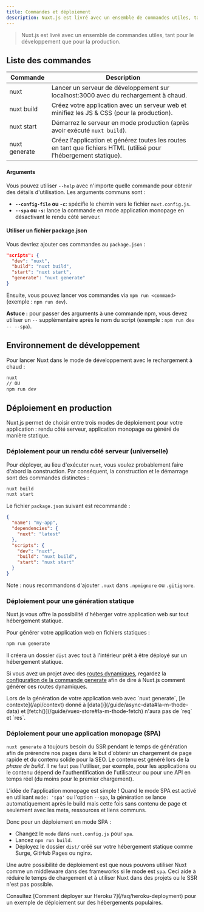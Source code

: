 ```yaml
---
title: Commandes et déploiement
description: Nuxt.js est livré avec un ensemble de commandes utiles, tant pour le développement que pour la production.
---
```


> Nuxt.js est livré avec un ensemble de commandes utiles, tant pour le développement que pour la production.

## Liste des commandes

| Commande      | Description                                                                                                       |
|---------------|-------------------------------------------------------------------------------------------------------------------|
| nuxt          | Lancer un serveur de développement sur localhost:3000 avec du rechargement à chaud.                               |
| nuxt build    | Créez votre application avec un serveur web et minifiez les JS & CSS (pour la production).                        |
| nuxt start    | Démarrez le serveur en mode production (après avoir exécuté `nuxt build`).                                        |
| nuxt generate | Créez l'application et générez toutes les routes en tant que fichiers HTML (utilisé pour l'hébergement statique). |

#### Arguments

Vous pouvez utiliser `--help` avec n'importe quelle commande pour obtenir des détails d'utilisation. Les arguments communs sont :

- **`--config-file` ou `-c`:** spécifie le chemin vers le fichier `nuxt.config.js`.
- **`--spa` ou `-s`:** lance la commande en mode application monopage en désactivant le rendu côté serveur.

#### Utiliser un fichier package.json

Vous devriez ajouter ces commandes au `package.json` :

```json
"scripts": {
  "dev": "nuxt",
  "build": "nuxt build",
  "start": "nuxt start",
  "generate": "nuxt generate"
}
```

Ensuite, vous pouvez lancer vos commandes via `npm run <command>` (exemple : `npm run dev`).

<p class="Alert Alert--nuxt-green"><b>Astuce :</b> pour passer des arguments à une commande npm, vous devez utiliser un <code>--</code> supplémentaire après le nom du script (exemple : <code>npm run dev -- --spa</code>).</p>

## Environnement de développement

Pour lancer Nuxt dans le mode de développement avec le rechargement à chaud :

```bash
nuxt
// OU
npm run dev
```

## Déploiement en production

Nuxt.js permet de choisir entre trois modes de déploiement pour votre application : rendu côté serveur, application monopage ou généré de manière statique.

### Déploiement pour un rendu côté serveur (universelle)

Pour déployer, au lieu d'exécuter `nuxt`, vous voulez probablement faire d'abord la construction. Par conséquent, la construction et le démarrage sont des commandes distinctes :

```bash
nuxt build
nuxt start
```

Le fichier `package.json` suivant est recommandé :

```json
{
  "name": "my-app",
  "dependencies": {
    "nuxt": "latest"
  },
  "scripts": {
    "dev": "nuxt",
    "build": "nuxt build",
    "start": "nuxt start"
  }
}
```

Note : nous recommandons d'ajouter `.nuxt` dans `.npmignore` ou `.gitignore`.

### Déploiement pour une génération statique

Nuxt.js vous offre la possibilité d'héberger votre application web sur tout hébergement statique.

Pour générer votre application web en fichiers statiques :

```bash
npm run generate
```

Il créera un dossier `dist` avec tout à l'intérieur prêt à être déployé sur un hébergement statique.

Si vous avez un projet avec des [routes dynamiques](/guide/routing#dynamic-routes), regardez la [configuration de la commande generate](/api/configuration-generate) afin de dire à Nuxt.js comment générer ces routes dynamiques.

<div class="Alert">Lors de la génération de votre application web avec `nuxt generate`, [le contexte](/api/context) donné à [data()](/guide/async-data#la-m-thode-data) et [fetch()](/guide/vuex-store#la-m-thode-fetch) n'aura pas de `req` et `res`.</div>

### Déploiement pour une application monopage (SPA)

`nuxt generate` a toujours besoin du SSR pendant le temps de génération afin de prérendre nos pages dans le but d'obtenir un chargement de page rapide et du contenu solide pour la SEO. Le contenu est généré lors de la *phase de build*. Il ne faut pas l'utiliser, par exemple, pour les applications ou le contenu dépend de l'authentification de l'utilisateur ou pour une API en temps réel (du moins pour le premier chargement).

L'idée de l'application monopage est simple ! Quand le mode SPA est activé en utilisant `mode: 'spa'` ou l'option `--spa`, la génération se lance automatiquement après le build mais cette fois sans contenu de page et seulement avec les meta, ressources et liens communs.

Donc pour un déploiement en mode SPA :

- Changez le `mode` dans `nuxt.config.js` pour `spa`.
- Lancez `npm run build`.
- Déployez le dossier `dist/` créé sur votre hébergement statique comme Surge, GitHub Pages ou nginx.

Une autre possibilité de déploiement est que nous pouvons utiliser Nuxt comme un middleware dans des frameworks si le mode est `spa`. Ceci aide à réduire le temps de chargement et à utiliser Nuxt dans des projets ou le SSR n'est pas possible.

<div class="Alert">Consultez [Comment déployer sur Heroku ?](/faq/heroku-deployment) pour un exemple de déploiement sur des hébergements populaires.</div>
